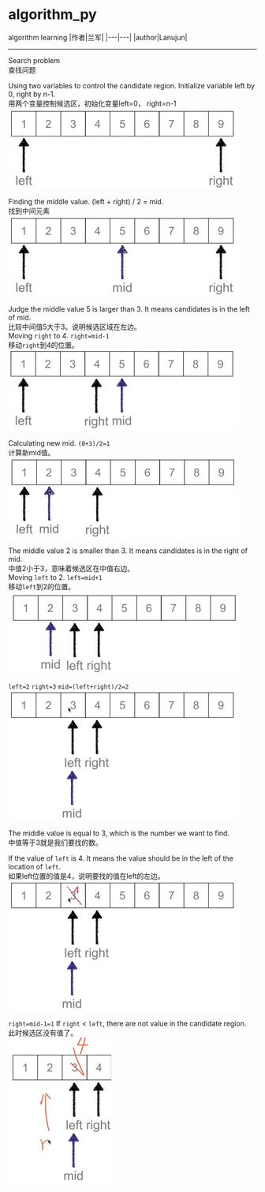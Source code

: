 # algorithm_py
algorithm learning
|作者|兰军|
|---|---|
|author|Lanujun|
****
Search problem  
查找问题  

Using two variables to control the candidate region. Initialize variable left by 0, right by n-1.  
用两个变量控制候选区，初始化变量left=0， right=n-1  
![image](https://github.com/conglanjun/algorithm_py/blob/master/image/1.12.jpg)  

Finding the middle value. (left + right) / 2 = mid.  
找到中间元素  
![image](https://github.com/conglanjun/algorithm_py/blob/master/image/1.13.jpg)  

Judge the middle value 5 is larger than 3. It means candidates is in the left of mid.    
比较中间值5大于3。说明候选区域在左边。  
Moving `right` to 4. `right=mid-1`  
移动`right`到4的位置。  
![image](https://github.com/conglanjun/algorithm_py/blob/master/image/1.14.jpg)  

Calculating new mid. `(0+3)/2=1`  
计算新mid值。  
![image](https://github.com/conglanjun/algorithm_py/blob/master/image/1.15.jpg)  

The middle value 2 is smaller than 3. It means candidates is in the right of mid.  
中值2小于3，意味着候选区在中值右边。  
Moving `left` to 2. `left=mid+1`  
移动`left`到2的位置。  
![image](https://github.com/conglanjun/algorithm_py/blob/master/image/1.16.jpg)  

`left=2` `right=3` `mid=(left+right)/2=2`  
![image](https://github.com/conglanjun/algorithm_py/blob/master/image/1.17.jpg)  

The middle value is equal to 3, which is the number we want to find.  
中值等于3就是我们要找的数。  

If the value of `left` is 4. It means the value should be in the left of the location of `left`.  
如果left位置的值是4，说明要找的值在left的左边。  
![image](https://github.com/conglanjun/algorithm_py/blob/master/image/1.18.jpg)  

`right=mid-1=1` If `right` < `left`, there are not value in the candidate region.  
此时候选区没有值了。  
![image](https://github.com/conglanjun/algorithm_py/blob/master/image/1.19.jpg)  




